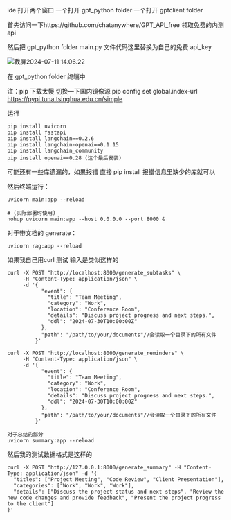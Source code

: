 ide 打开两个窗口 一个打开 gpt_python folder 一个打开 gptclient folder

首先访问一下https://github.com/chatanywhere/GPT_API_free 领取免费的内测 api

然后把 gpt_python folder main.py 文件代码这里替换为自己的免费 api_key

![截屏2024-07-11 14.06.22](/截屏2024-07-11%14.06.22.png)

在 gpt_python folder 终端中

注：pip 下载太慢 切换一下国内镜像源 
pip config set global.index-url https://pypi.tuna.tsinghua.edu.cn/simple

运行

```
pip install uvicorn
pip install fastapi
pip install langchain==0.2.6
pip install langchain-openai==0.1.15
pip install langchain_community
pip install openai==0.28 (这个最后安装)
```

可能还有一些库遗漏的，如果报错 直接 pip install 报错信息里缺少的库就可以

然后终端运行：

```
uvicorn main:app --reload

# (实际部署时使用)
nohup uvicorn main:app --host 0.0.0.0 --port 8000 &
```

对于带文档的 generate：

`uvicorn rag:app --reload`

如果我自己用curl 测试 输入是类似这样的

```
curl -X POST "http://localhost:8000/generate_subtasks" \
     -H "Content-Type: application/json" \
     -d '{
           "event": {
             "title": "Team Meeting",
             "category": "Work",
             "location": "Conference Room",
             "details": "Discuss project progress and next steps.",
             "ddl": "2024-07-30T10:00:00Z"
           },
           "path": "/path/to/your/documents"//会读取一个目录下的所有文件
         }'

```

```
curl -X POST "http://localhost:8000/generate_reminders" \
     -H "Content-Type: application/json" \
     -d '{
           "event": {
             "title": "Team Meeting",
             "category": "Work",
             "location": "Conference Room",
             "details": "Discuss project progress and next steps.",
             "ddl": "2024-07-30T10:00:00Z"
           },
           "path": "/path/to/your/documents"//会读取一个目录下的所有文件
         }'
```

```
对于总结的部分
uvicorn summary:app --reload
```

然后我的测试数据格式是这样的

```
curl -X POST "http://127.0.0.1:8000/generate_summary" -H "Content-Type: application/json" -d '{
  "titles": ["Project Meeting", "Code Review", "Client Presentation"],
  "categories": ["Work", "Work", "Work"],
  "details": ["Discuss the project status and next steps", "Review the new code changes and provide feedback", "Present the project progress to the client"]
}'
```

